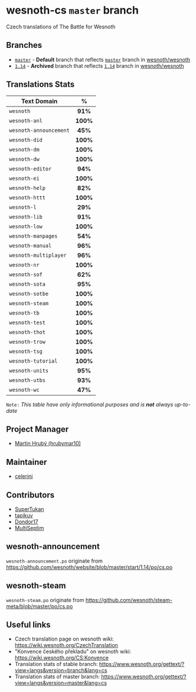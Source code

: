 # wesnoth-cs `master` branch
Czech translations of The Battle for Wesnoth

## Branches
* [`master`](https://github.com/hrubymar10/wesnoth-cs/tree/master) - **Default** branch that reflects [`master`](https://github.com/wesnoth/wesnoth/tree/master) branch in [wesnoth/wesnoth](https://github.com/wesnoth/wesnoth)
* [`1.14`](https://github.com/hrubymar10/wesnoth-cs/tree/1.14) - **Archived** branch that reflects [`1.14`](https://github.com/wesnoth/wesnoth/tree/1.14) branch in [wesnoth/wesnoth](https://github.com/wesnoth/wesnoth)

## Translations Stats
| Text Domain            | %        |
| ---------------------- |:--------:|
| `wesnoth`              | **91%**  |
| `wesnoth-anl`          | **100%** |
| `wesnoth-announcement` | **45%**  |
| `wesnoth-did`          | **100%** |
| `wesnoth-dm`           | **100%** |
| `wesnoth-dw`           | **100%** |
| `wesnoth-editor`       | **94%**  |
| `wesnoth-ei`           | **100%** |
| `wesnoth-help`         | **82%**  |
| `wesnoth-httt`         | **100%** |
| `wesnoth-l`            | **29%**  |
| `wesnoth-lib`          | **91%**  |
| `wesnoth-low`          | **100%** |
| `wesnoth-manpages`     | **54%**  |
| `wesnoth-manual`       | **96%**  |
| `wesnoth-multiplayer`  | **96%**  |
| `wesnoth-nr`           | **100%** |
| `wesnoth-sof`          | **62%**  |
| `wesnoth-sota`         | **95%**  |
| `wesnoth-sotbe`        | **100%** |
| `wesnoth-steam`        | **100%** |
| `wesnoth-tb`           | **100%** |
| `wesnoth-test`         | **100%** |
| `wesnoth-thot`         | **100%** |
| `wesnoth-trow`         | **100%** |
| `wesnoth-tsg`          | **100%** |
| `wesnoth-tutorial`     | **100%** |
| `wesnoth-units`        | **95%**  |
| `wesnoth-utbs`         | **93%**  |
| `wesnoth-wc`           | **47%**  |

`Note:` *This table have only informational purposes and is **not** always up-to-date*

## Project Manager
* [Martin Hrubý (hrubymar10)](https://github.com/hrubymar10)

## Maintainer
* [celerini](https://github.com/celerini)

## Contributors
* [SuperTukan](https://github.com/SuperTukan)
* [tapikuv](https://github.com/tapikuv)
* [Dondor17](https://github.com/Dondor17)
* [MultiSeptim](https://github.com/MultiSeptim)

## wesnoth-announcement
`wesnoth-announcement.po` originate from https://github.com/wesnoth/website/blob/master/start/1.14/po/cs.po

## wesnoth-steam
`wesnoth-steam.po` originate from https://github.com/wesnoth/steam-meta/blob/master/po/cs.po

## Useful links
* Czech translation page on wesnoth wiki: https://wiki.wesnoth.org/CzechTranslation
* "Konvence českého překladu" on wesnoth wiki: https://wiki.wesnoth.org/CS:Konvence
* Translation stats of stable branch: https://www.wesnoth.org/gettext/?view=langs&version=branch&lang=cs
* Translation stats of master branch: https://www.wesnoth.org/gettext/?view=langs&version=master&lang=cs
